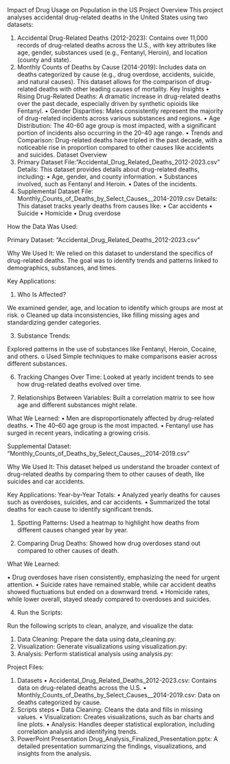 Impact of Drug Usage on Population in the US
Project Overview
This project analyses accidental drug-related deaths in the United States using two datasets:
1.	Accidental Drug-Related Deaths (2012-2023): Contains over 11,000 records of drug-related deaths across the U.S., with key attributes like age, gender, substances used (e.g., Fentanyl, Heroin), and location (county and state).
2.	Monthly Counts of Deaths by Cause (2014-2019): Includes data on deaths categorized by cause (e.g., drug overdose, accidents, suicide, and natural causes). This dataset allows for the comparison of drug-related deaths with other leading causes of mortality.
Key Insights
•	Rising Drug-Related Deaths: A dramatic increase in drug-related deaths over the past decade, especially driven by synthetic opioids like Fentanyl.
•	Gender Disparities: Males consistently represent the majority of drug-related incidents across various substances and regions.
•	Age Distribution: The 40-60 age group is most impacted, with a significant portion of incidents also occurring in the 20-40 age range.
•	Trends and Comparison: Drug-related deaths have tripled in the past decade, with a noticeable rise in proportion compared to other causes like accidents and suicides.
Dataset Overview
1. Primary Dataset
File:”Accidental_Drug_Related_Deaths_2012-2023.csv”
Details: This dataset provides details about drug-related deaths, including:
•	Age, gender, and county information.
•	Substances involved, such as Fentanyl and Heroin.
•	Dates of the incidents.
2. Supplemental Dataset
File: Monthly_Counts_of_Deaths_by_Select_Causes__2014-2019.csv
Details: This dataset tracks yearly deaths from causes like:
•	Car accidents
•	Suicide
•	Homicide
•	Drug overdose

How the Data Was Used:

Primary Dataset: “Accidental_Drug_Related_Deaths_2012-2023.csv”

Why We Used It:
We relied on this dataset to understand the specifics of drug-related deaths. The goal was to identify trends and patterns linked to demographics, substances, and times.

Key Applications:

1.	Who Is Affected?
   
We examined gender, age, and location to identify which groups are most at risk.
o	Cleaned up data inconsistencies, like filling missing ages and standardizing gender categories.

3.	Substance Trends:
	
Explored patterns in the use of substances like Fentanyl, Heroin, Cocaine, and others.
o	Used Simple techniques to make comparisons easier across different substances.

6.	Tracking Changes Over Time:
Looked at yearly incident trends to see how drug-related deaths evolved over time.

8.	Relationships Between Variables:
Built a correlation matrix to see how age and different substances might relate.

What We Learned:
•	Men are disproportionately affected by drug-related deaths.
•	The 40–60 age group is the most impacted.
•	Fentanyl use has surged in recent years, indicating a growing crisis.

Supplemental Dataset: “Monthly_Counts_of_Deaths_by_Select_Causes__2014-2019.csv”

Why We Used It:
This dataset helped us understand the broader context of drug-related deaths by comparing them to other causes of death, like suicides and car accidents.

Key Applications:
Year-by-Year Totals:
•	Analyzed yearly deaths for causes such as overdoses, suicides, and car accidents.
•	Summarized the total deaths for each cause to identify significant trends.

1.	Spotting Patterns:
Used a heatmap to highlight how deaths from different causes changed year by year.

3.	Comparing Drug Deaths:
Showed how drug overdoses stand out compared to other causes of death.

What We Learned:

•	Drug overdoses have risen consistently, emphasizing the need for urgent attention.
•	Suicide rates have remained stable, while car accident deaths showed fluctuations but ended on a downward trend.
•	Homicide rates, while lower overall, stayed steady compared to overdoses and suicides.

4. Run the Scripts:
   
Run the following scripts to clean, analyze, and visualize the data:

1.	Data Cleaning: Prepare the data using data_cleaning.py:
2.	Visualization: Generate visualizations using visualization.py:
3.	Analysis: Perform statistical analysis using analysis.py:

Project Files:

1. Datasets
•	Accidental_Drug_Related_Deaths_2012-2023.csv: Contains data on drug-related deaths across the U.S.
•	Monthly_Counts_of_Deaths_by_Select_Causes__2014-2019.csv: Data on deaths categorized by cause.
2. Scripts steps
•	Data Cleaning: Cleans the data and fills in missing values.
•	Visualization: Creates visualizations, such as bar charts and line plots.
•	Analysis: Handles deeper statistical exploration, including correlation analysis and identifying trends.
3. PowerPoint Presentation
Drug_Analysis_Finalized_Presentation.pptx: A detailed presentation summarizing the findings, visualizations, and insights from the analysis.

